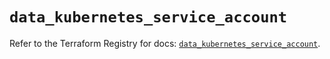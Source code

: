 # `data_kubernetes_service_account`

Refer to the Terraform Registry for docs: [`data_kubernetes_service_account`](https://registry.terraform.io/providers/hashicorp/kubernetes/2.33.0/docs/data-sources/service_account).
